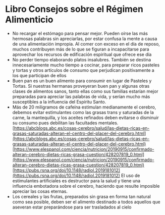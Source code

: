 # Libro Consejos sobre el Régimen Alimenticio

- No recargar el estómago para pensar mejor. Pueden oírse las más hermosas palabras sin apreciarlas, por estar confusa la mente a causa de una alimentación impropia. Al comer con exceso en el día de reposo, muchos contribuyen más de lo que se figuran a incapacitarse para aprovechar los recursos de edificación espiritual que ofrece ese día
- No perder tiempo elaborando platos insalubres. También se destina innecesariamente mucho tiempo a cocinar, para preparar ricos pasteles y tortas y otros artículos de consumo que perjudican positivamente a los que participan de ellos
- Buen pan es un buen alimento para consumir en lugar de Pasteles y Tortas. Si nuestras hermanas proveyeran buen pan y algunas otras clases de alimentos sanos, tanto ellas como sus familias estarían mejor preparadas para apreciar las palabras de vida, y serían mucho más susceptibles a la influencia del Espíritu Santo.
- Más de 20 miligramos de cafeína estimulan medianamente el cerebro, debemos evitar estimulantes como las grasas trans y saturadas de la carne, la mantequilla, y los aceites refinados deben evitarse o disminuir su consumo pues debilitan las facultades mentales. [https://abcblogs.abc.es/cosas-cerebro/salud/las-dietas-ricas-en-grasas-saturadas-alteran-el-centro-del-placer-del-cerebro.html](https://abcblogs.abc.es/cosas-cerebro/salud/las-dietas-ricas-en-grasas-saturadas-alteran-el-centro-del-placer-del-cerebro.html) [https://www.elespanol.com/ciencia/nutricion/20190915/confirmado-alteran-cerebro-dietas-ricas-grasa-cuestion/428207819_0.html](https://www.elespanol.com/ciencia/nutricion/20190915/confirmado-alteran-cerebro-dietas-ricas-grasa-cuestion/428207819_0.html) [https://pubs.rsna.org/doi/10.1148/radiol.2019181012](https://pubs.rsna.org/doi/10.1148/radiol.2019181012) El uso de estimulantes artificiales es destructor para la salud y tiene una influencia embotadora sobre el cerebro, haciendo que resulte imposible apreciar las cosas eternas.
- Los cereales y las frutas, preparados sin grasa en forma tan natural como sea posible, deben ser el alimento destinado a todos aquellos que aseveran estar preparándose para ser trasladados al cielo